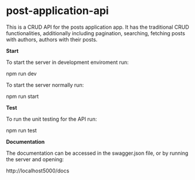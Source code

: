 # post-application-api

This is a CRUD API for the posts application app. It has the traditional CRUD functionalities, additionally including pagination, searching, fetching posts with authors, authors with their posts.

**Start** 

To start the server in development enviroment run:

npm run dev

To start the server normally run:

npm run start

**Test** 

To run the unit testing for the API run:

npm run test

**Documentation** 

The documentation can be accessed in the swagger.json file, or by running the server and opening:

http://localhost5000/docs





